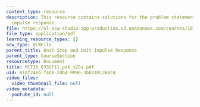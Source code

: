 ```yaml
---
content_type: resource
description: This resource contains solutions for the problem statements related to
  impulse response.
file: https://ol-ocw-studio-app-production.s3.amazonaws.com/courses/18-03sc-differential-equations-fall-2011/81af24ebf4d82db499963b82491368c4_MIT18_03SCF11_ps6_s25s.pdf
file_type: application/pdf
learning_resource_types: []
ocw_type: OCWFile
parent_title: Unit Step and Unit Impulse Response
parent_type: CourseSection
resourcetype: Document
title: MIT18_03SCF11_ps6_s25s.pdf
uid: 81af24eb-f4d8-2db4-9996-3b82491368c4
video_files:
  video_thumbnail_file: null
video_metadata:
  youtube_id: null
---
```

